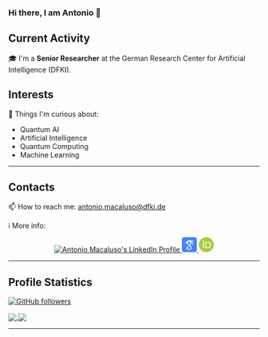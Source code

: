### Hi there, I am Antonio 👋

## Current Activity
🎓 I'm a **Senior Researcher** at the German Research Center for Artificial Intelligence (DFKI).

<!--
**amacaluso/amacaluso** is a ✨ _special_ ✨ repository because its `README.md` (this file) appears on your GitHub profile.

Here are some ideas to get you started:

- 🔭 I’m currently working on ...
- 🌱 I’m currently learning ...
- 👯 I’m looking to collaborate on ...
- 🤔 I’m looking for help with ...
- 💬 Ask me about ...
- 📫 How to reach me: ...
- 😄 Pronouns: ...
- ⚡ Fun fact: ...
-->

<!--
#### Hi there, I'm Luca 🙂👋

**clissa/clissa** is a ✨ _special_ ✨ repository because its `README.md` (this file) appears on your GitHub profile.

Here are some ideas to get you started:

- 🔭 I’m currently working on ...
- 🌱 I’m currently learning ...
- 👯 I’m looking to collaborate on ...
- 🤔 I’m looking for help with ...
- 💬 Ask me about ...
- 📫 How to reach me: ...
- 😄 Pronouns: ...
- ⚡ Fun fact: ...




📝 Projects I've worked on include:
  - Designing and Implementation of Quantum Algorithms for Imtransition from human-based to AI-assisted detection and counting of neuronal cells in fluorescent microscopy images 🔬 📸
  - supporting the management of large computing infrastructures with NLP tools for topic modelling 💾 💡
  - predicting COVID-19 hospitalizations for supporting hospital bed scheduling during phase II of the pandemic 🛌 🏥
  - designing machine learning algorithms for quantum computing :atom: 🖥️

---

## Previous work

💼 **Data Scientist Junior** @ [Alten](https://www.alten.it/)
  - data management and analysis for the Customer Operation division of a TELCO 📊 📉
  - Predictive Maintenance for autovehicles 🔧 ⚙️

---

-->

## Interests

🤔 Things I'm curious about:
  - Quantum AI
  - Artificial Intelligence
  - Quantum Computing
  - Machine Learning

---

## Contacts

📫 How to reach me: <antonio.macaluso@dfki.de> 

ℹ️ More info:

<p align="center">

  <a href="https://www.linkedin.com/in/antonio-macaluso/">
    <img src="https://www.vectorlogo.zone/logos/linkedin/linkedin-icon.svg" alt="Antonio Macaluso's LinkedIn Profile" height="30" width="30">
  </a>
  
  <a href="https://scholar.google.com/citations?user=Z2R5HuEAAAAJ&hl=it">
    <img src="https://raw.githubusercontent.com/edent/SuperTinyIcons/master/images/svg/google_scholar.svg" alt="Antonio Macaluso's Google Scholar Profile" height="30" width="30">
  </a>
  
  <a href="https://orcid.org/0000-0002-1348-250X">
    <img src="https://raw.githubusercontent.com/edent/SuperTinyIcons/master/images/svg/orcid.svg" alt="Antonio Macaluso's Orcid Profile" height="30" width="30">
  </a>
 
</p>


--- 

## Profile Statistics

<!--
[![Anurag's GitHub stats](https://github-readme-stats.vercel.app/api?username=clissa)](https://github.com/anuraghazra/github-readme-stats)
[![Top Langs](https://github-readme-stats.vercel.app/api/top-langs/?username=clissa&layout=compact&hide=javascript,html)](https://github.com/anuraghazra/github-readme-stats)
-->

[![GitHub followers](https://img.shields.io/github/followers/amacaluso?style=social)](https://github.com/amacaluso)

<a href="https://github.com/anuraghazra/github-readme-stats">
  <img align="center" src="https://github-readme-stats.vercel.app/api?username=amacaluso&theme=algolia&show_icons=true&custom_title=Antonio's GitHub stats&count_private=true" />
</a>
<a href="https://github.com/anuraghazra/github-readme-stats">
  <img align="center" src="https://github-readme-stats.vercel.app/api/top-langs/?username=amacaluso&hide=javascript,html,css&theme=algolia&card_width=495" />
</a>

--- 

<!--
<h2 align="center">Languages and tools </h2>

<p align="center">
<code><img height="40" src="https://www.vectorlogo.zone/logos/r-project/r-project-icon.svg"></code> 
<code><img height="36" src="https://raw.githubusercontent.com/cncf/landscape/master/hosted_logos/rstudio.svg"></code> 
<code><img height="43" src="https://raw.githubusercontent.com/github/explore/80688e429a7d4ef2fca1e82350fe8e3517d3494d/topics/git/git.png"></code>
<code><img height="43" src="https://raw.githubusercontent.com/github/explore/80688e429a7d4ef2fca1e82350fe8e3517d3494d/topics/python/python.png"></code> 
<code><img height="35" src="https://raw.githubusercontent.com/github/explore/80688e429a7d4ef2fca1e82350fe8e3517d3494d/topics/postgresql/postgresql.png"></code>
<code><img height="35" src="https://www.vectorlogo.zone/logos/sas/sas-icon.svg"></code> 
<code><img height="35" src="https://raw.githubusercontent.com/file-icons/icons/master/svg/KNIME.svg"></code> 
<code><img height="35" src="https://raw.githubusercontent.com/file-icons/icons/master/svg/LaTeX.svg"></code> 
 
 
</p>
-->
